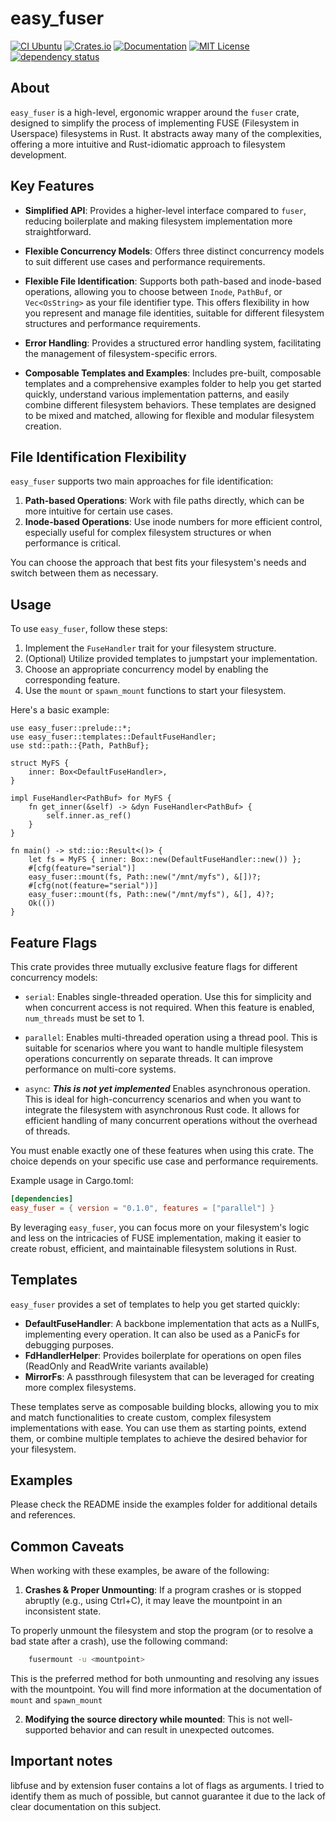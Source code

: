 # easy_fuser

[![CI Ubuntu](https://github.com/Alogani/easy_fuser/actions/workflows/ubuntu.yml/badge.svg?branch=main)](https://github.com/Alogani/easy_fuser/actions/workflows/ubuntu.yml?query=branch%3Amain)
[![Crates.io](https://img.shields.io/crates/v/easy_fuser.svg)](https://crates.io/crates/easy_fuser)
[![Documentation](https://docs.rs/easy_fuser/badge.svg)](https://docs.rs/easy_fuser)
[![MIT License](https://img.shields.io/badge/license-MIT-blue.svg)](https://github.com/Alogani/easy_fuser/blob/master/LICENSE.md)
[![dependency status](https://deps.rs/repo/github/Alogani/easy_fuser/status.svg)](https://deps.rs/repo/github/Alogani/easy_fuser)

## About

`easy_fuser` is a high-level, ergonomic wrapper around the `fuser` crate, designed to simplify
the process of implementing FUSE (Filesystem in Userspace) filesystems in Rust. It abstracts away
many of the complexities, offering a more intuitive and Rust-idiomatic approach to filesystem development.

## Key Features

- **Simplified API**: Provides a higher-level interface compared to `fuser`, reducing boilerplate
  and making filesystem implementation more straightforward.

- **Flexible Concurrency Models**: Offers three distinct concurrency models to suit different
  use cases and performance requirements.

- **Flexible File Identification**: Supports both path-based and inode-based operations,
  allowing you to choose between `Inode`, `PathBuf`, or `Vec<OsString>` as your file identifier type. This
  offers flexibility in how you represent and manage file identities, suitable for different
  filesystem structures and performance requirements.

- **Error Handling**: Provides a structured error handling system, facilitating the management
  of filesystem-specific errors.

- **Composable Templates and Examples**: Includes pre-built, composable templates and a comprehensive 
  examples folder to help you get started quickly, understand various implementation patterns, 
  and easily combine different filesystem behaviors. These templates are designed to be mixed 
  and matched, allowing for flexible and modular filesystem creation.

## File Identification Flexibility

`easy_fuser` supports two main approaches for file identification:

1. **Path-based Operations**: Work with file paths directly, which can be more intuitive for
   certain use cases.
2. **Inode-based Operations**: Use inode numbers for more efficient control, especially useful
   for complex filesystem structures or when performance is critical.

You can choose the approach that best fits your filesystem's needs and switch between them
as necessary.

## Usage

To use `easy_fuser`, follow these steps:

1. Implement the `FuseHandler` trait for your filesystem structure.
2. (Optional) Utilize provided templates to jumpstart your implementation.
3. Choose an appropriate concurrency model by enabling the corresponding feature.
4. Use the `mount` or `spawn_mount` functions to start your filesystem.

Here's a basic example:

```rust,no_run
use easy_fuser::prelude::*;
use easy_fuser::templates::DefaultFuseHandler;
use std::path::{Path, PathBuf};

struct MyFS {
    inner: Box<DefaultFuseHandler>,
}

impl FuseHandler<PathBuf> for MyFS {
    fn get_inner(&self) -> &dyn FuseHandler<PathBuf> {
        self.inner.as_ref()
    }
}

fn main() -> std::io::Result<()> {
    let fs = MyFS { inner: Box::new(DefaultFuseHandler::new()) };
    #[cfg(feature="serial")]
    easy_fuser::mount(fs, Path::new("/mnt/myfs"), &[])?;
    #[cfg(not(feature="serial"))]
    easy_fuser::mount(fs, Path::new("/mnt/myfs"), &[], 4)?;
    Ok(())
}
```

## Feature Flags

This crate provides three mutually exclusive feature flags for different concurrency models:

- `serial`: Enables single-threaded operation. Use this for simplicity and when concurrent
  access is not required. When this feature is enabled, `num_threads` must be set to 1.

- `parallel`: Enables multi-threaded operation using a thread pool. This is suitable for
  scenarios where you want to handle multiple filesystem operations concurrently on separate
  threads. It can improve performance on multi-core systems.

- `async`: _**This is not yet implemented**_ Enables asynchronous operation. This is ideal for high-concurrency scenarios and
  when you want to integrate the filesystem with asynchronous Rust code. It allows for
  efficient handling of many concurrent operations without the overhead of threads.

You must enable exactly one of these features when using this crate. The choice depends on
your specific use case and performance requirements.

Example usage in Cargo.toml:
```toml
[dependencies]
easy_fuser = { version = "0.1.0", features = ["parallel"] }
```

By leveraging `easy_fuser`, you can focus more on your filesystem's logic and less on the
intricacies of FUSE implementation, making it easier to create robust, efficient, and
maintainable filesystem solutions in Rust.

## Templates

`easy_fuser` provides a set of templates to help you get started quickly:

- **DefaultFuseHandler**: A backbone implementation that acts as a NullFs, implementing every
  operation. It can also be used as a PanicFs for debugging purposes.
- **FdHandlerHelper**: Provides boilerplate for operations on open files (ReadOnly and ReadWrite variants available)
- **MirrorFs**: A passthrough filesystem that can be leveraged for creating more complex filesystems.

These templates serve as composable building blocks, allowing you to mix and match functionalities to create custom, complex filesystem implementations with ease. You can use them as starting points, extend them, or combine multiple templates to achieve the desired behavior for your filesystem.

## Examples

Please check the README inside the examples folder for additional details and references.

## Common Caveats

When working with these examples, be aware of the following:

1. **Crashes & Proper Unmounting**:
If a program crashes or is stopped abruptly (e.g., using Ctrl+C), it may leave the mountpoint in an inconsistent state.

To properly unmount the filesystem and stop the program (or to resolve a bad state after a crash), use the following command:

  ```bash
      fusermount -u <mountpoint>
  ```

This is the preferred method for both unmounting and resolving any issues with the mountpoint. You will find more information at the documentation of `mount` and `spawn_mount`

2. **Modifying the source directory while mounted**: This is not well-supported behavior and can result in unexpected outcomes.

## Important notes

libfuse and by extension fuser contains a lot of flags as arguments. I tried to identify them as much of possible, but cannot guarantee it due to the lack of clear documentation on this subject.
